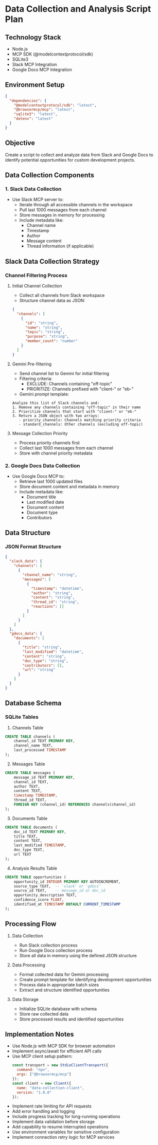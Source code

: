 # Data Collection and Analysis Script Plan

## Technology Stack
- Node.js
- MCP SDK (@modelcontextprotocol/sdk)
- SQLite3
- Slack MCP Integration
- Google Docs MCP Integration

## Environment Setup
```json
{
  "dependencies": {
    "@modelcontextprotocol/sdk": "latest",
    "@browsermcp/mcp": "latest",
    "sqlite3": "latest",
    "dotenv": "latest"
  }
}
```

## Objective
Create a script to collect and analyze data from Slack and Google Docs to identify potential opportunities for custom development projects.

## Data Collection Components

### 1. Slack Data Collection
- Use Slack MCP server to:
  - Iterate through all accessible channels in the workspace
  - Pull last 1000 messages from each channel
  - Store messages in memory for processing
  - Include metadata like:
    - Channel name
    - Timestamp
    - Author
    - Message content
    - Thread information (if applicable)

## Slack Data Collection Strategy

### Channel Filtering Process
1. Initial Channel Collection
   - Collect all channels from Slack workspace
   - Structure channel data as JSON:
   ```json
   {
     "channels": [
       {
         "id": "string",
         "name": "string",
         "topic": "string",
         "purpose": "string",
         "member_count": "number"
       }
     ]
   }
   ```

2. Gemini Pre-filtering
   - Send channel list to Gemini for initial filtering
   - Filtering criteria:
     - EXCLUDE: Channels containing "off-topic"
     - PRIORITIZE: Channels prefixed with "client-" or "eb-"
   - Gemini prompt template:
   ```text
   Analyze this list of Slack channels and:
   1. Remove any channels containing "off-topic" in their name
   2. Prioritize channels that start with "client-" or "eb-"
   3. Return a JSON object with two arrays:
      - priority_channels: Channels matching priority criteria
      - standard_channels: Other channels (excluding off-topic)
   ```

3. Message Collection Priority
   - Process priority channels first
   - Collect last 1000 messages from each channel
   - Store with channel priority metadata

### 2. Google Docs Data Collection
- Use Google Docs MCP to:
  - Retrieve last 1000 updated files
  - Store document content and metadata in memory
  - Include metadata like:
    - Document title
    - Last modified date
    - Document content
    - Document type
    - Contributors

## Data Structure

### JSON Format Structure
```json
{
  "slack_data": {
    "channels": [
      {
        "channel_name": "string",
        "messages": [
          {
            "timestamp": "datetime",
            "author": "string",
            "content": "string",
            "thread_id": "string",
            "reactions": []
          }
        ]
      }
    ]
  },
  "gdocs_data": {
    "documents": [
      {
        "title": "string",
        "last_modified": "datetime",
        "content": "string",
        "doc_type": "string",
        "contributors": [],
        "url": "string"
      }
    ]
  }
}
```

## Database Schema

### SQLite Tables

1. Channels Table
```sql
CREATE TABLE channels (
    channel_id TEXT PRIMARY KEY,
    channel_name TEXT,
    last_processed TIMESTAMP
);
```

2. Messages Table
```sql
CREATE TABLE messages (
    message_id TEXT PRIMARY KEY,
    channel_id TEXT,
    author TEXT,
    content TEXT,
    timestamp TIMESTAMP,
    thread_id TEXT,
    FOREIGN KEY (channel_id) REFERENCES channels(channel_id)
);
```

3. Documents Table
```sql
CREATE TABLE documents (
    doc_id TEXT PRIMARY KEY,
    title TEXT,
    content TEXT,
    last_modified TIMESTAMP,
    doc_type TEXT,
    url TEXT
);
```

4. Analysis Results Table
```sql
CREATE TABLE opportunities (
    opportunity_id INTEGER PRIMARY KEY AUTOINCREMENT,
    source_type TEXT,  -- 'slack' or 'gdocs'
    source_id TEXT,    -- message_id or doc_id
    opportunity_description TEXT,
    confidence_score FLOAT,
    identified_at TIMESTAMP DEFAULT CURRENT_TIMESTAMP
);
```

## Processing Flow

1. Data Collection
   - Run Slack collection process
   - Run Google Docs collection process
   - Store all data in memory using the defined JSON structure

2. Data Processing
   - Format collected data for Gemini processing
   - Create prompt template for identifying development opportunities
   - Process data in appropriate batch sizes
   - Extract and structure identified opportunities

3. Data Storage
   - Initialize SQLite database with schema
   - Store raw collected data
   - Store processed results and identified opportunities

## Implementation Notes

- Use Node.js with MCP SDK for browser automation
- Implement async/await for efficient API calls
- Use MCP client setup pattern:
  ```javascript
  const transport = new StdioClientTransport({
    command: "npx",
    args: ["@browsermcp/mcp"]
  });
  const client = new Client({
    name: "data-collection-client",
    version: "1.0.0"
  });
  ```
- Implement rate limiting for API requests
- Add error handling and logging
- Include progress tracking for long-running operations
- Implement data validation before storage
- Add capability to resume interrupted operations
- Use environment variables for sensitive configuration
- Implement connection retry logic for MCP services

